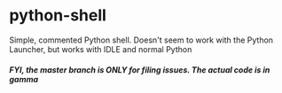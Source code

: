 # python-shell
Simple, commented Python shell. Doesn't seem to work with the Python Launcher, but works with IDLE and normal Python


##### FYI, the master branch is ONLY for filing issues. The actual code is in gamma
